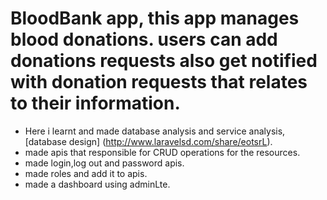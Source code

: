 # BloodBank app, this app manages blood donations. users can add donations requests also get notified with donation requests that relates to their information.

- Here i learnt and made database analysis and service analysis,[database design] (http://www.laravelsd.com/share/eotsrL).
- made apis that responsible for CRUD operations for the resources.
- made login,log out and password apis. 
- made roles and add it to apis.
- made a dashboard using adminLte.




